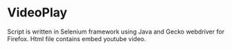 # VideoPlay
Script is written in Selenium framework using Java and Gecko webdriver for Firefox. 
Html file contains embed youtube video.
